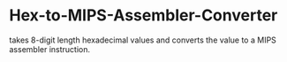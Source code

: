 # Hex-to-MIPS-Assembler-Converter
takes 8-digit length hexadecimal values and converts the value to a MIPS assembler instruction.
